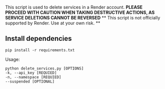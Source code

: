 This script is used to delete services in a Render account. 
**PLEASE PROCEED WITH CAUTION WHEN TAKING DESTRUCTIVE ACTIONS, AS SERVICE DELETIONS CANNOT BE REVERSED**
** This script is not officially supported by Render. Use at your own risk. **

## Install dependencies
```
pip install -r requirements.txt
```

Usage: 
```
python delete_services.py [OPTIONS]
-k, --api_key [REQUIED]
-n, --namespace [REQUIED]
--suspended [OPTIONAL]
```